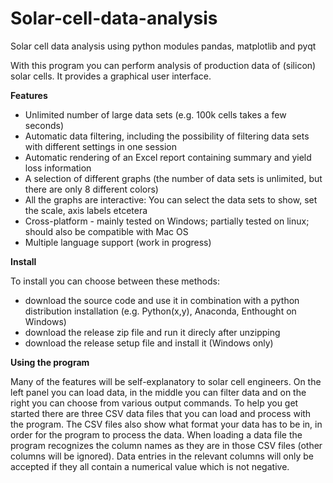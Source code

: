 Solar-cell-data-analysis
========================

Solar cell data analysis using python modules pandas, matplotlib and pyqt

With this program you can perform analysis of production data of (silicon) solar cells. It provides a graphical user interface.

<b>Features</b>

- Unlimited number of large data sets (e.g. 100k cells takes a few seconds)
- Automatic data filtering, including the possibility of filtering data sets with different settings in one session
- Automatic rendering of an Excel report containing summary and yield loss information
- A selection of different graphs (the number of data sets is unlimited, but there are only 8 different colors)
- All the graphs are interactive: You can select the data sets to show, set the scale, axis labels etcetera
- Cross-platform - mainly tested on Windows; partially tested on linux; should also be compatible with Mac OS
- Multiple language support (work in progress)

<b>Install</b>

To install you can choose between these methods:
- download the source code and use it in combination with a python distribution installation (e.g. Python(x,y), Anaconda, Enthought on Windows)
- download the release zip file and run it direcly after unzipping
- download the release setup file and install it (Windows only)

<b>Using the program</b>

Many of the features will be self-explanatory to solar cell engineers. On the left panel you can load data, in the middle you can filter data and on the right you can choose from various output commands. To help you get started there are three CSV data files that you can load and process with the program. The CSV files also show what format your data has to be in, in order for the program to process the data. When loading a data file the program recognizes the column names as they are in those CSV files (other columns will be ignored). Data entries in the relevant columns will only be accepted if they all contain a numerical value which is not negative.
